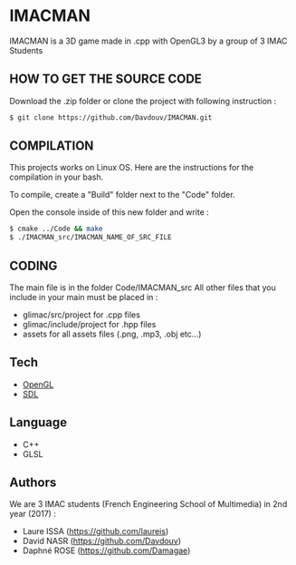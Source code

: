 # IMACMAN

IMACMAN is a 3D game made in .cpp with OpenGL3 by a group of 3 IMAC Students

## HOW TO GET THE SOURCE CODE

Download the .zip folder or clone the project with following instruction :

```sh
$ git clone https://github.com/Davdouv/IMACMAN.git
```

## COMPILATION

This projects works on Linux OS. Here are the instructions for the compilation in your bash.

To compile, create a "Build" folder next to the "Code" folder.

Open the console inside of this new folder and write :


```sh
$ cmake ../Code && make
$ ./IMACMAN_src/IMACMAN_NAME_OF_SRC_FILE
```


## CODING

The main file is in the folder Code/IMACMAN_src
All other files that you include in your main must be placed in :
- glimac/src/project for .cpp files
- glimac/include/project for .hpp files
- assets for all assets files (.png, .mp3, .obj etc...)


## Tech

* [OpenGL](https://www.opengl.org)
* [SDL](https://www.libsdl.org)

## Language

- C++
- GLSL


## Authors

We are 3 IMAC students (French Engineering School of Multimedia) in 2nd year (2017) :
- Laure ISSA (https://github.com/laureis)
- David NASR (https://github.com/Davdouv)
- Daphné ROSE (https://github.com/Damagae)
